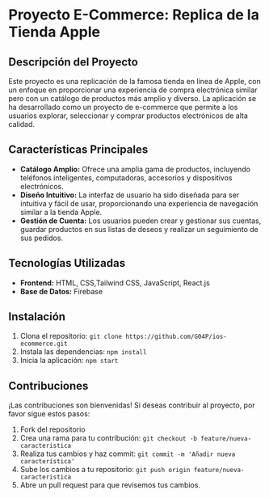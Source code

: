 # Proyecto E-Commerce: Replica de la Tienda Apple

## Descripción del Proyecto

Este proyecto es una replicación de la famosa tienda en línea de Apple, con un enfoque en proporcionar una experiencia de compra electrónica similar pero con un catálogo de productos más amplio y diverso. La aplicación se ha desarrollado como un proyecto de e-commerce que permite a los usuarios explorar, seleccionar y comprar productos electrónicos de alta calidad.

## Características Principales

- **Catálogo Amplio:** Ofrece una amplia gama de productos, incluyendo teléfonos inteligentes, computadoras, accesorios y dispositivos electrónicos.
- **Diseño Intuitivo:** La interfaz de usuario ha sido diseñada para ser intuitiva y fácil de usar, proporcionando una experiencia de navegación similar a la tienda Apple.
- **Gestión de Cuenta:** Los usuarios pueden crear y gestionar sus cuentas, guardar productos en sus listas de deseos y realizar un seguimiento de sus pedidos.

## Tecnologías Utilizadas

- **Frontend:** HTML, CSS,Tailwind CSS, JavaScript, React.js
- **Base de Datos:** Firebase

## Instalación

1. Clona el repositorio: `git clone https://github.com/G04P/ios-ecommerce.git`
2. Instala las dependencias: `npm install`
3. Inicia la aplicación: `npm start`

## Contribuciones

¡Las contribuciones son bienvenidas! Si deseas contribuir al proyecto, por favor sigue estos pasos:

1. Fork del repositorio
2. Crea una rama para tu contribución: `git checkout -b feature/nueva-caracteristica`
3. Realiza tus cambios y haz commit: `git commit -m 'Añadir nueva característica'`
4. Sube los cambios a tu repositorio: `git push origin feature/nueva-caracteristica`
5. Abre un pull request para que revisemos tus cambios.




